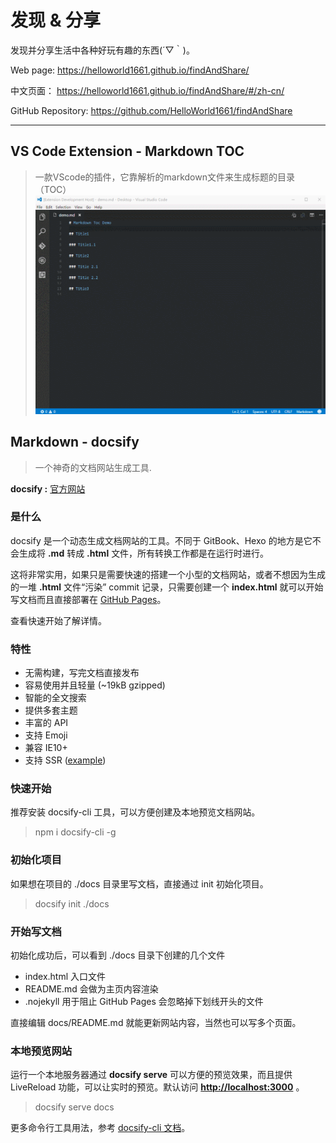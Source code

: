 # 发现 & 分享

发现并分享生活中各种好玩有趣的东西(´▽｀)。

Web page: <https://helloworld1661.github.io/findAndShare/>

中文页面： <https://helloworld1661.github.io/findAndShare/#/zh-cn/>

GitHub Repository: <https://github.com/HelloWorld1661/findAndShare>

-----------------------------------------------------------------------

## VS Code Extension - Markdown TOC

>一款VScode的插件，它靠解析的markdown文件来生成标题的目录（TOC）
![insert-toc](../images/insert-toc.gif)

## Markdown - docsify

>一个神奇的文档网站生成工具.

**docsify :** [官方网站](https://docsify.js.org/#/zh-cn/)

### 是什么

docsify 是一个动态生成文档网站的工具。不同于 GitBook、Hexo 的地方是它不会生成将 **.md** 转成 **.html** 文件，所有转换工作都是在运行时进行。

这将非常实用，如果只是需要快速的搭建一个小型的文档网站，或者不想因为生成的一堆 **.html** 文件“污染” commit 记录，只需要创建一个 **index.html** 就可以开始写文档而且直接部署在 [GitHub Pages](https://docsify.js.org/#/zh-cn/deploy)。

查看快速开始了解详情。

### 特性

- 无需构建，写完文档直接发布
- 容易使用并且轻量 (~19kB gzipped)
- 智能的全文搜索
- 提供多套主题
- 丰富的 API
- 支持 Emoji
- 兼容 IE10+
- 支持 SSR ([example](https://github.com/docsifyjs/docsify-ssr-demo))

### 快速开始

推荐安装 docsify-cli 工具，可以方便创建及本地预览文档网站。

>npm i docsify-cli -g

### 初始化项目

如果想在项目的 ./docs 目录里写文档，直接通过 init 初始化项目。

>docsify init ./docs

### 开始写文档

初始化成功后，可以看到 ./docs 目录下创建的几个文件

- index.html 入口文件
- README.md 会做为主页内容渲染
- .nojekyll 用于阻止 GitHub Pages 会忽略掉下划线开头的文件

直接编辑 docs/README.md 就能更新网站内容，当然也可以写多个页面。

### 本地预览网站

运行一个本地服务器通过 **docsify serve** 可以方便的预览效果，而且提供 LiveReload 功能，可以让实时的预览。默认访问 **<http://localhost:3000>** 。

>docsify serve docs

更多命令行工具用法，参考 [docsify-cli 文档](https://github.com/docsifyjs/docsify-cli)。